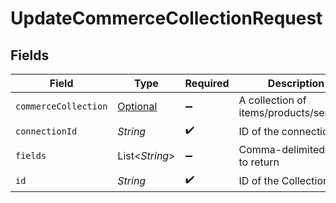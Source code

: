 # UpdateCommerceCollectionRequest


## Fields

| Field                                                                     | Type                                                                      | Required                                                                  | Description                                                               |
| ------------------------------------------------------------------------- | ------------------------------------------------------------------------- | ------------------------------------------------------------------------- | ------------------------------------------------------------------------- |
| `commerceCollection`                                                      | [Optional<CommerceCollection>](../../models/shared/CommerceCollection.md) | :heavy_minus_sign:                                                        | A collection of items/products/services                                   |
| `connectionId`                                                            | *String*                                                                  | :heavy_check_mark:                                                        | ID of the connection                                                      |
| `fields`                                                                  | List<*String*>                                                            | :heavy_minus_sign:                                                        | Comma-delimited fields to return                                          |
| `id`                                                                      | *String*                                                                  | :heavy_check_mark:                                                        | ID of the Collection                                                      |